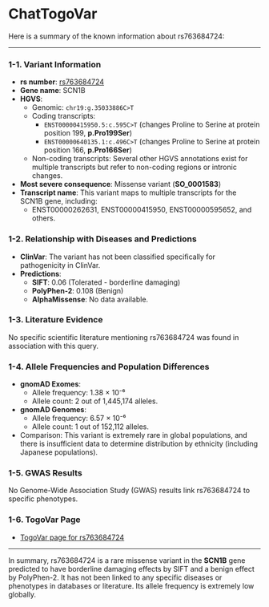 # ChatTogoVar

Here is a summary of the known information about rs763684724:

---

### 1-1. Variant Information
- **rs number**: [rs763684724](https://identifiers.org/dbsnp/rs763684724)
- **Gene name**: SCN1B  
- **HGVS**:
  - Genomic: `chr19:g.35033886C>T`
  - Coding transcripts:
    - `ENST00000415950.5:c.595C>T` (changes Proline to Serine at protein position 199, **p.Pro199Ser**)
    - `ENST00000640135.1:c.496C>T` (changes Proline to Serine at protein position 166, **p.Pro166Ser**)  
  - Non-coding transcripts: Several other HGVS annotations exist for multiple transcripts but refer to non-coding regions or intronic changes.  
- **Most severe consequence**: Missense variant (**SO_0001583**)  
- **Transcript name**: This variant maps to multiple transcripts for the SCN1B gene, including:
  - ENST00000262631, ENST00000415950, ENST00000595652, and others.

### 1-2. Relationship with Diseases and Predictions
- **ClinVar**: The variant has not been classified specifically for pathogenicity in ClinVar.
- **Predictions**:
  - **SIFT**: 0.06 (Tolerated - borderline damaging)  
  - **PolyPhen-2**: 0.108 (Benign)  
  - **AlphaMissense**: No data available.

### 1-3. Literature Evidence
No specific scientific literature mentioning rs763684724 was found in association with this query.

### 1-4. Allele Frequencies and Population Differences
- **gnomAD Exomes**:  
  - Allele frequency: 1.38 × 10⁻⁶  
  - Allele count: 2 out of 1,445,174 alleles.  
- **gnomAD Genomes**:  
  - Allele frequency: 6.57 × 10⁻⁶  
  - Allele count: 1 out of 152,112 alleles.  
- Comparison: This variant is extremely rare in global populations, and there is insufficient data to determine distribution by ethnicity (including Japanese populations).

### 1-5. GWAS Results
No Genome-Wide Association Study (GWAS) results link rs763684724 to specific phenotypes.

### 1-6. TogoVar Page
- [TogoVar page for rs763684724](https://togovar.biosciencedbc.jp/variant/rs763684724)

---

In summary, rs763684724 is a rare missense variant in the **SCN1B** gene predicted to have borderline damaging effects by SIFT and a benign effect by PolyPhen-2. It has not been linked to any specific diseases or phenotypes in databases or literature. Its allele frequency is extremely low globally.